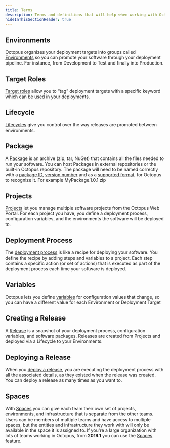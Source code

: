 ```yaml
---
title: Terms
description: Terms and definitions that will help when working with Octopus Deploy.
hideInThisSectionHeader: true
---
```


## Environments

Octopus organizes your deployment targets into groups called [Environments](/docs/infrastructure/environments/index.md) so you can promote your software through your deployment pipeline. For instance, from Development to Test and finally into Production.

## Target Roles

[Target roles](/docs/infrastructure/deployment-targets/target-roles/index.md) allow you to “tag” deployment targets with a specific keyword which can be used in your deployments.

## Lifecycle

[Lifecycles](/docs/deployment-process/lifecycles/index.md) give you control over the way releases are promoted between environments.

## Package

A [Package](/docs/packaging-applications/index.md) is an archive (zip, tar, NuGet) that contains all the files needed to run your software. You can host Packages in external repositories or the built-in Octopus repository. The package will need to be named correctly with a [package ID](/docs/packaging-applications/index.md#package-id), [version number](/docs/packaging-applications/index.md#version-numbers) and as a [supported format](/docs/packaging-applications/index.md#supported-formats), for Octopus to recognize it. For example MyPackage.1.0.1.zip

## Projects

[Projects](/docs/deployment-process/projects/index.md) let you manage multiple software projects from the Octopus Web Portal. For each project you have, you define a deployment process, configuration variables, and the environments the software will be deployed to.

## Deployment Process

The [deployment process](/docs/deployment-process/index.md) is like a recipe for deploying your software. You define the recipe by adding steps and variables to a project. Each step contains a specific action (or set of actions) that is executed as part of the deployment process each time your software is deployed.

## Variables

Octopus lets you define [variables](/docs/deployment-process/variables/index.md) for configuration values that change, so you can have a different value for each Environment or Deployment Target

## Creating a Release

A [Release](/docs/deployment-process/releases/index.md) is a snapshot of your deployment process, configuration variables, and software packages. Releases are created from Projects and deployed via a Lifecycle to your Environments.

## Deploying a Release

When you [deploy a release](/docs/deployment-process/releases/index.md), you are executing the deployment process with all the associated details, as they existed when the release was created. You can deploy a release as many times as you want to.

## Spaces

With [Spaces](/docs/administration/spaces/index.md) you can give each team their own set of projects, environments, and infrastructure that is separate from the other teams.
Users can be members of multiple teams and have access to multiple spaces, but the entities and infrastructure they work with will only be available in the space it is assigned to.
If you're a large organization with lots of teams working in Octopus, from **2019.1** you can use the [Spaces](/docs/administration/spaces/index.md) feature.

